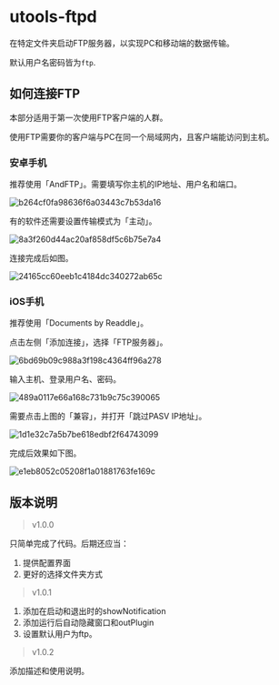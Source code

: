 # utools-ftpd

在特定文件夹启动FTP服务器，以实现PC和移动端的数据传输。

默认用户名密码皆为`ftp`.

<!-- TODO: 添加文档 -->
<!-- TODO: 服务器启动期间仍可以修改设置。 -->
<!-- TODO: 界面黑暗模式 -->

## 如何连接FTP

本部分适用于第一次使用FTP客户端的人群。

使用FTP需要你的客户端与PC在同一个局域网内，且客户端能访问到主机。

### 安卓手机

推荐使用「AndFTP」。需要填写你主机的IP地址、用户名和端口。

![b264cf0fa98636f6a03443c7b53da16](README.assets/b264cf0fa98636f6a03443c7b53da16.jpg)

有的软件还需要设置传输模式为「主动」。

![8a3f260d44ac20af858df5c6b75e7a4](README.assets/8a3f260d44ac20af858df5c6b75e7a4.jpg)

连接完成后如图。

![24165cc60eeb1c4184dc340272ab65c](README.assets/24165cc60eeb1c4184dc340272ab65c.jpg)


### iOS手机

推荐使用「Documents by Readdle」。

点击左侧「添加连接」，选择「FTP服务器」。

![6bd69b09c988a3f198c4364ff96a278](README.assets/6bd69b09c988a3f198c4364ff96a278.png)

输入主机、登录用户名、密码。

![489a0117e66a168c731b9c75c390065](README.assets/489a0117e66a168c731b9c75c390065.png)

需要点击上图的「兼容」，并打开「跳过PASV IP地址」。

![1d1e32c7a5b7be618edbf2f64743099](README.assets/1d1e32c7a5b7be618edbf2f64743099.png)

完成后效果如下图。

![e1eb8052c05208f1a01881763fe169c](README.assets/e1eb8052c05208f1a01881763fe169c.png)

## 版本说明

> v1.0.0

只简单完成了代码。后期还应当：

1. 提供配置界面
2. 更好的选择文件夹方式

> v1.0.1

1. 添加在启动和退出时的showNotification
2. 添加运行后自动隐藏窗口和outPlugin
3. 设置默认用户为ftp。

> v1.0.2

添加描述和使用说明。
